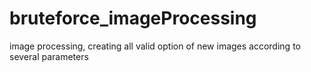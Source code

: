 # bruteforce_imageProcessing
image processing, creating all valid option of new images according to several parameters
